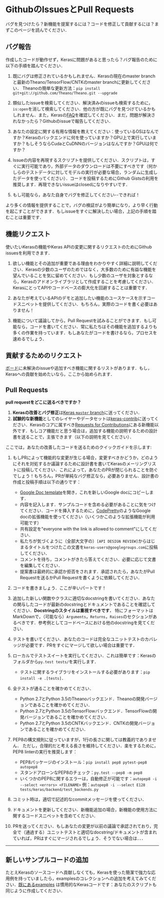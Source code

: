 # GithubのIssuesとPull Requests

バグを見つけたら？新機能を提案するには？コードを修正して貢献するには？まずこのページを読んでください．

## バグ報告

作成したコードが動作せず，Kerasに問題があると思ったら？バグ報告のために以下の手順を踏んでください．

1. 既にバグは修正されているかもしれません．Kerasの現在のmaster branchと最新のTheano/TensorFlow/CNTKのmaster branchに更新してください．
Theanoの簡単な更新方法：`pip install git+git://github.com/Theano/Theano.git --upgrade`

2. 類似したissueを検索してください．解決済みのissueも検索するために，`is:open`を消して検索してください．他の方が既にバグを見つけているかもしれません．また，Kerasの[FAQ](http://keras.io/faq/)を確認してください．まだ，問題が解決されなかったら？Githubのissueで報告してください．

3. あなたの設定に関する有用な情報を教えてください：使っているOSはなんですか？Kerasのバックエンドに何を使っていますか？GPU上で実行していますか？もしそうならCudaとCuDNNのバージョンはなんですか？GPUは何ですか？

4. Issueの内容を再現するスクリプトを提供してください．スクリプトは，すぐに実行可能であり，外部データのダウンロードは不要にすべきです（何かしらのテストデータに対してモデルの実行が必要な場合，ランダムに生成したデータを使ってください）．コードを投稿するためにGithub Gistsの利用を推奨します．再現できないissueはclosedになりやすいです．

5. もし可能なら，あなた自身でバグを修正してください--できれば！

より多くの情報を提供することで，バグの検証がより簡単になり，より早く行動を起こすことができます．もしissueをすぐに解決したい場合，上記の手順を踏むことは重要です．


## 機能リクエスト

使いたいKerasの機能やKeras APIの変更に関するリクエストのためにGithub issuesを利用できます．

1. 欲しい機能とその追加が重要である理由をわかりやすく詳細に説明してください．Kerasの少数のユーザのためではなく，大多数のために有益な機能を望んでいることを気に留めてください．もし少数のユーザを対象とするなら，Kerasのアドオンライブラリとして作成することを考慮してください．KerasにとってAPIやコードベースの膨大化を回避することは重要です．

2. あなたが考えているAPIのデモと追加したい機能のユースケースを示すコードスニペットを提供してください．もちろん，実際のコードを書く必要はありません！

3. 機能について議論してから，Pull Requestを試みることができます．もし可能なら，コードを書いてください．常に私たちはその機能を追加するよりも多くの作業を持っています．もしあなたがコードを書けるなら，プロセスを速めるでしょう．

## 貢献するためのリクエスト

[ボード](https://github.com/keras-team/keras/projects/1)に未解決のissueや追加すべき機能に関するリストがあります．もし，Kerasへの貢献を始めたいなら，ここから始められます．

## Pull Requests

**pull requestをどこに送るべきですか？**

1. **Kerasの改善とバグ修正**は[Keras `master` branch](https://github.com/keras-team/keras/tree/master)に送ってください．
2. **試験的な新機能**としてのレイヤーやデータセットは[keras-contrib](https://github.com/farizrahman4u/keras-contrib)に送ってください．Kerasのコアに属すべき[Requests for Contributions](https://github.com/keras-team/keras/projects/1)にある新機能以外です．もしコア機能だと思う場合は，追加する機能の説明するための設計書を送ることで，主張できます（以下の説明を見てください）．

ここでは，あなたの改善したコードを送るためのクイックガイドを示します:

1. もしPRによって機能的な変更が生じる場合，変更すべきかどうか，どのようにそれを対処するか議論するために設計書を書いてKerasのメーリングリストに投稿してください．これによって，あなたのPRが閉じられることを防ぐでしょう！もちろん，PRが単純なバグ修正なら，必要ありません．設計書の作成と投稿手順は以下の通りです：
    - [Google Doc template](https://docs.google.com/document/d/1ZXNfce77LDW9tFAj6U5ctaJmI5mT7CQXOFMEAZo-mAA/edit#)を開き，これを新しいGoogle docにコピーします．
    - 内容を記入します．サンプルコードを含める必要があることに気をつけてください．コードを挿入するために，[CodePretty](https://chrome.google.com/webstore/detail/code-pretty/igjbncgfgnfpbnifnnlcmjfbnidkndnh?hl=en)のようなGoogle docの拡張機能を使ってください（いくつかこのような拡張機能が利用可能です）
    - 共有設定を"everyone with the link is allowed to comment"にしてください．
    - 私たちが気づくように（全部大文字の）`[API DESIGN REVIEW]`からはじまるタイトルをつけたこの文書を`keras-users@googlegroups.com`に投稿してください．
    - コメントを待ち，コメントがきたら答えてください．必要に応じて文書を編集してください．
    - 提案書は最終的に承認か拒否をされます．承認されたら，あなたがPull Requestを送るかPull Requestを書くように依頼してください．

2. コードを書きましょう．ここが辛いパートです！

3. 追加した新しい関数やクラスに適切なdocstringを書いてください．あなたの関与したコードが最新のdocstringとドキュメントであることを確認してください．**Docstringのスタイルは重視すべきです．**
特にフォーマットはMarkDownで，（可能なら）`Arguments`，`Returns`，`Raises`のセクションがあるべきです．参考例としてコードベースにおける他のdocstringを見てください．

4. テストを書いてください．あなたのコードは完全なユニットテストのカバレッジが必要です．PRをすぐにマージして欲しい場合は重要です．

5. ローカルでテストスイートを実行してください．これは簡単です：Kerasのフォルダから`py.test tests/`を実行します．
    - テストに関するライブラリをインストールする必要があります：`pip install -e .[tests]`．

6. 全テストが通ることを確かめてください．
    - Python 2.7とPython 3.5のTheanoバックエンド．Theanoの開発バージョンであることを確かめてください．
    - Python 2.7とPython 3.5のTensorFlowバックエンド．TensorFlowの開発バージョンであることを確かめてください．
    - Python 2.7とPython 3.5のCNTKバックエンド．CNTKの開発バージョンであることを確かめてください．

7. PEP8の構文規則に従っていますが，1行の長さに関しては教義的でありません．
ただし，合理的だと考える長さを維持してください．楽をするために，PEP8 linterの実行を推奨します：
    - PEP8パッケージのインストール：`pip install pep8 pytest-pep8 autopep8`
    - スタンドアローンなPEP8のチェック：`py.test --pep8 -m pep8`
    - いくつかのPEP8に関するエラーは，自動修正が可能です：`autopep8 -i --select <errors> <FILENAME>` 例：`autopep8 -i --select E128 tests/keras/backend/test_backends.py`

8. コミット時は，適切で記述的なcommitメッセージを使ってください．

9. ドキュメントを更新してください．新機能追加の場合，新機能の使用方法に関するコードスニペットを含めてください．

10. PRを送ってください．もしあなたの変更が以前の議論で承認されており，完全で（通過する）ユニットテストと適切なdocstring/ドキュメントが含まれていれば，PRはすぐにマージされるでしょう．そうでない場合は．．．

----

## 新しいサンプルコードの追加

たとえKerasのソースコードへ貢献しなくても，Kerasを使った簡潔で強力な応用例を持っていましたら，examplesのコレクションへの追加を考えてみてください．[既にあるexamples](https://github.com/keras-team/keras/tree/master/examples) は慣用的なKerasコードです：あなたのスクリプトも同じように作成してください．
